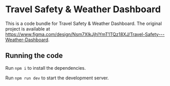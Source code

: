 
  # Travel Safety & Weather Dashboard

  This is a code bundle for Travel Safety & Weather Dashboard. The original project is available at https://www.figma.com/design/Nsm7XIkJjhlYmT1TQz18XJ/Travel-Safety---Weather-Dashboard.

  ## Running the code

  Run `npm i` to install the dependencies.

  Run `npm run dev` to start the development server.
  